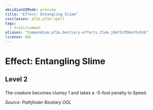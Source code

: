 ```yaml
---
obsidianUIMode: preview
title: "Effect: Entangling Slime"
cssclasses: pf2e,pf2e-spell
tags:
  - trait/common
aliases: "Compendium.pf2e.bestiary-effects.Item.jQmfZcPD6xVYx5nb"
license: OGL
---
```

# Effect: Entangling Slime
## Level 2
### 






The creature becomes clumsy 1 and takes a -5-foot penalty to Speed.

*Source: Pathfinder Bestiary*
*OGL*